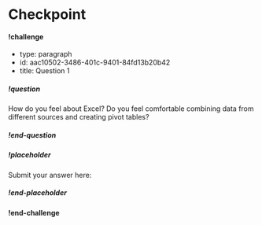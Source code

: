 # Checkpoint

#### !challenge

* type: paragraph
* id: aac10502-3486-401c-9401-84fd13b20b42
* title: Question 1

##### !question

How do you feel about Excel? Do you feel comfortable combining data from different sources and creating pivot tables? 

##### !end-question

##### !placeholder

Submit your answer here:

##### !end-placeholder

#### !end-challenge
